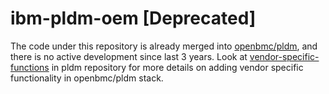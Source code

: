 # ibm-pldm-oem [**Deprecated**]

The code under this repository is already merged into [openbmc/pldm](https://github.com/openbmc/openbmc/pldm), and there is no active
development since last 3 years. Look at [vendor-specific-functions](https://github.com/openbmc/pldm#oemvendor-specific-functions) in pldm repository for more details on adding vendor specific functionality in openbmc/pldm stack.
